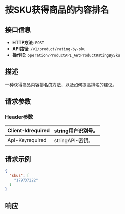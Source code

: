 # 按SKU获得商品的内容排名

## 接口信息

- **HTTP方法**: `POST`
- **API路径**: `/v1/product/rating-by-sku`
- **操作ID**: `operation/ProductAPI_GetProductRatingBySku`

## 描述

一种获得商品内容排名的方法，以及如何提高排名的建议。

## 请求参数

### Header参数

| Client-Idrequired | string用户识别号。 |
|---|---|
| Api-Keyrequired | stringAPI-密钥。 |

## 请求示例

```json
{
  "skus": [
    "179737222"
  ]
}
```

## 响应

